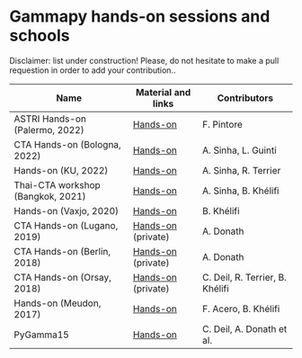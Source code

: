 # Gammapy hands-on sessions and schools

  Disclaimer: list under construction! Please, do not hesitate to make a pull requestion in order to add your contribution..
  

| Name                              | Material and links                                                                          | Contributors                    |
|-----------------------------------|---------------------------------------------------------------------------------------------|---------------------------------|
| ASTRI Hands-on (Palermo, 2022)    | [Hands-on](https://indico.ict.inaf.it/event/1867/)                                          | F. Pintore                     |
| CTA Hands-on (Bologna, 2022)      | [Hands-on](https://github.com/AtreyeeS/CTAO-CTAC_Meeting_Bologna_2022)                      | A. Sinha, L. Guinti             |
| Hands-on (KU, 2022)               | [Hands-on](https://github.com/AtreyeeS/VHE-KU-workshop)                                     | A. Sinha, R. Terrier            |
| Thai-CTA workshop (Bangkok, 2021) | [Hands-on](https://github.com/AtreyeeS/gammapy-thai-cta)                                    | A. Sinha, B. Khélifi            |
| Hands-on (Vaxjo, 2020)            | [Hands-on](https://github.com/bkhelifi/tutorial_Vaxjo_2020)                                 | B. Khélifi                      |
| CTA Hands-on (Lugano, 2019)       | [Hands-on](https://indico.cta-observatory.org/event/1995/) (private)                        | A. Donath                       |
| CTA Hands-on (Berlin, 2018)       | [Hands-on](https://indico.cta-observatory.org/event/1711/page/118-overview) (private)       | A. Donath                       |
| CTA Hands-on (Orsay, 2018)        | [Hands-on](https://indico.cta-observatory.org/event/1575/sessions/2282/#20180518) (private) | C. Deil, R. Terrier, B. Khélifi |
| Hands-on (Meudon, 2017)           | [Hands-on](https://github.com/bkhelifi/gammapy-meudon-tutorial)                             | F. Acero, B. Khélifi            |
| PyGamma15                         | [Hands-on](https://github.com/gammapy/PyGamma15/tree/gh-pages/tutorials)                    | C. Deil, A. Donath et al.       | 

